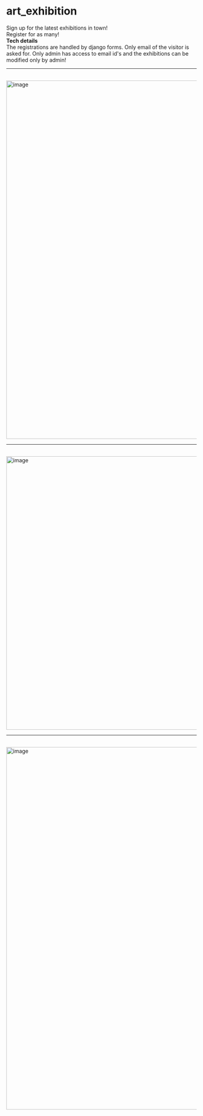# art_exhibition
Sign up for the latest exhibitions in town! <br>
Register for as many!<br>
<b>
  Tech details</b>
  <br>
The registrations are handled by django forms. Only email of the visitor is asked for. 
Only admin has access to email id's and the exhibitions can be modified only by admin!
<br>
<hr>
<br>
<img width="949" alt="image" src="https://github.com/pickry/art_exhibition/assets/88043069/dd4909be-fdad-4a98-9f0a-de0b5d88e732">
<br>
<hr>
<br>
<img width="724" alt="image" src="https://github.com/pickry/art_exhibition/assets/88043069/414395c5-af59-45ed-96f3-8cdd447ca510">
<br>
<hr>
<br>
<img width="960" alt="image" src="https://github.com/pickry/art_exhibition/assets/88043069/df64eb55-847a-4667-9d59-a2ec36bd09c8">
